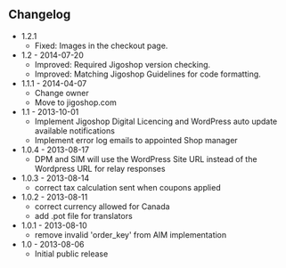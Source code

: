 ## Changelog

* 1.2.1
    * Fixed: Images in the checkout page.
* 1.2 - 2014-07-20
    * Improved: Required Jigoshop version checking.
    * Improved: Matching Jigoshop Guidelines for code formatting.
* 1.1.1 - 2014-04-07
    * Change owner
    * Move to jigoshop.com
* 1.1 - 2013-10-01
    * Implement Jigoshop Digital Licencing and WordPress auto update available notifications
    * Implement error log emails to appointed Shop manager
* 1.0.4 - 2013-08-17
    * DPM and SIM will use the WordPress Site URL instead of the Wordpress URL for relay responses
* 1.0.3 - 2013-08-14
    * correct tax calculation sent when coupons applied
* 1.0.2 - 2013-08-11
    * correct currency allowed for Canada
    * add .pot file for translators
* 1.0.1 - 2013-08-10
    * remove invalid 'order_key' from AIM implementation
* 1.0 - 2013-08-06
    * Initial public release
